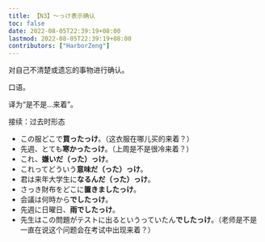 ```yaml
---
title: 【N3】～っけ表示确认
toc: false
date: 2022-08-05T22:39:19+08:00
lastmod: 2022-08-05T22:39:19+08:00
contributors: ["HarborZeng"]
---
```


对自己不清楚或遗忘的事物进行确认。

口语。

译为“是不是...来着”。

接续：过去时形态

- この服どこで**買ったっけ**。（这衣服在哪儿买的来着？）
- 先週、とても**寒かったっけ**。（上周是不是很冷来着？）
- これ、**嫌いだ（った）っけ**。
- これってどういう**意味だ（った）っけ**。
- 君は来年大学生に**なるんだ（った）っけ**。
- さっき財布をどこに**置きましたっけ**。
- 会議は何時から**でしたっけ**。
- 先週に日曜日、**雨でしたっけ**。
- 先生はこの問題がテストに出るというっていたん**でしたっけ**。（老师是不是一直在说这个问题会在考试中出现来着？）

